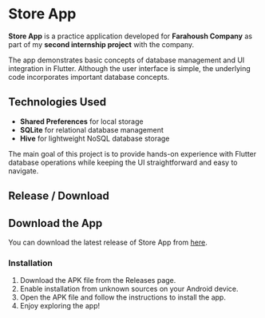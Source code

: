 # Store App

**Store App** is a practice application developed for **Farahoush Company** as part of my **second internship project** with the company. 

The app demonstrates basic concepts of database management and UI integration in Flutter. Although the user interface is simple, the underlying code incorporates important database concepts.

## Technologies Used
- **Shared Preferences** for local storage
- **SQLite** for relational database management
- **Hive** for lightweight NoSQL database storage

The main goal of this project is to provide hands-on experience with Flutter database operations while keeping the UI straightforward and easy to navigate.

## Release / Download
## Download the App
You can download the latest release of Store App from [here](https://github.com/ERFANKASHEFI78/store_app/commits/v1.0.0).  

### Installation
1. Download the APK file from the Releases page.
2. Enable installation from unknown sources on your Android device.
3. Open the APK file and follow the instructions to install the app.
4. Enjoy exploring the app!

